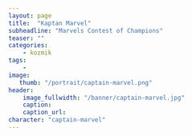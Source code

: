 ```yaml
---
layout: page
title:  "Kaptan Marvel"
subheadline: "Marvels Contest of Champions"
teaser: ""
categories:
    - kozmik
tags:
    -
image:
   thumb: "/portrait/captain-marvel.png"
header:
    image_fullwidth: "/banner/captain-marvel.jpg"
    caption: 
    caption_url:  
character: "captain-marvel"
---
```

